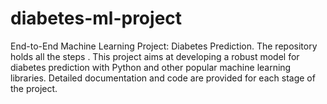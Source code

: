# diabetes-ml-project
End-to-End Machine Learning Project: Diabetes Prediction. The repository holds all the steps . This project aims at developing a robust model for diabetes prediction with Python and other popular machine learning libraries. Detailed documentation and code are provided for each stage of the project.

